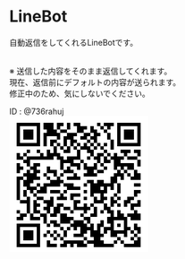 # LineBot
<p>自動返信をしてくれるLineBotです。</p><br>
※ 送信した内容をそのまま返信してくれます。<br> 現在、返信前にデフォルトの内容が送られます。<br> 修正中のため、気にしないでください。

ID : @736rahuj <br>
![Account](https://github.com/Kant1192/linebot/blob/master/Line%20bot.png "Line BotのURL")
